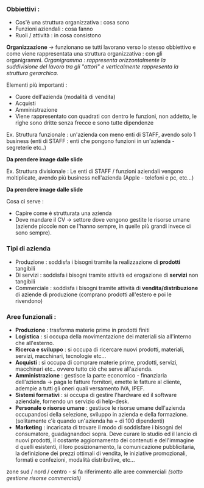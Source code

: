 ### Obbiettivi :

- Cos'è una struttura organizzativa : cosa sono
- Funzioni aziendali : cosa fanno
- Ruoli / attività : in cosa consistono

**Organizzazione** $\to$ funzionano se tutti lavorano verso lo stesso obbiettivo e
come viene rappresentata una struttura organizzativa : con gli organigrammi.
*Organigramma : rappresenta orizzontalmente la suddivisione del lavoro tra gli "attori" e verticalmente rappresenta la struttura gerarchica.*

Elementi più importanti :

- Cuore dell'azienda (modalità di vendita)
- Acquisti
- Amministrazione
- Viene rappresentato con quadrati con dentro le funzioni, non addetto, le righe sono dritte senza frecce e sono tutte dipendenze

Ex. Struttura funzionale : un'azienda con meno enti di STAFF, avendo solo 1 business (enti di STAFF : enti che pongono funzioni in un'azienda - segreterie etc..)

**Da prendere image dalle slide**

Ex. Struttura divisionale : Le enti di STAFF / funzioni aziendali vengono moltiplicate, avendo più business nell'azienda (Apple - telefoni e pc, etc...)

**Da prendere image dalle slide**

Cosa ci serve :
- Capire come è strutturata una azienda 
- Dove mandare il CV $\to$ settore dove vengono gestite le risorse umane (aziende piccole non ce l'hanno sempre, in quelle più grandi invece ci sono sempre).

### Tipi di azienda

- Produzione : soddisfa i bisogni tramite la realizzazione di **prodotti** tangibili
- Di servizi : soddisfa i bisogni tramite attività ed erogazione di **servizi** non tangibili
- Commerciale : soddisfa i bisogni tramite attività di **vendita/distribuzione** di aziende di produzione (comprano prodotti all'estero e poi le rivendono)
### Aree funzionali :

- **Produzione** : trasforma materie prime in prodotti finiti
- **Logistica** : si occupa della movimentazione dei materiali sia all'interno che all'esterno.
- **Ricerca e sviluppo** : si occupa di ricercare nuovi prodotti, materiali, servizi, macchinari, tecnologie etc...
- **Acquisti** : si occupa di comprare materie prime, prodotti, servizi, macchinari etc.. ovvero tutto ciò che serve all'azienda.
- **Amministrazione** : gestisce la parte economico - finanziaria dell'azienda $\to$ paga le fatture fornitori, emette le fatture al cliente, adempie a tutti gli oneri quali versamento IVA, IPEF.
- **Sistemi formativi** : si occupa di gestire l'hardware ed il software aziendale, fornendo un servizio di help-desk.
- **Personale o risorse umane** : gestisce le risorse umane dell'azienda occupandosi della selezione, sviluppo in azienda e della formazione. (solitamente c'è quando un'azienda ha + di 100 dipendenti)
- **Marketing** : incaricata di trovare il modo di soddisfare i bisogni del consumatore, guadagnandoci sopra. Deve curare lo studio ed il lancio di nuovi prodotti, il costante aggiornamento dei contenuti e dell'immagine d quelli esistenti, il loro posizionamento, la comunicazione pubblicitaria, la definizione dei prezzi ottimali di vendita, le iniziative promozionali, formati e confezioni, modalità distributive, etc...

zone sud / nord / centro - si fa riferimento alle aree commerciali *(sotto gestione risorse commerciali)*

